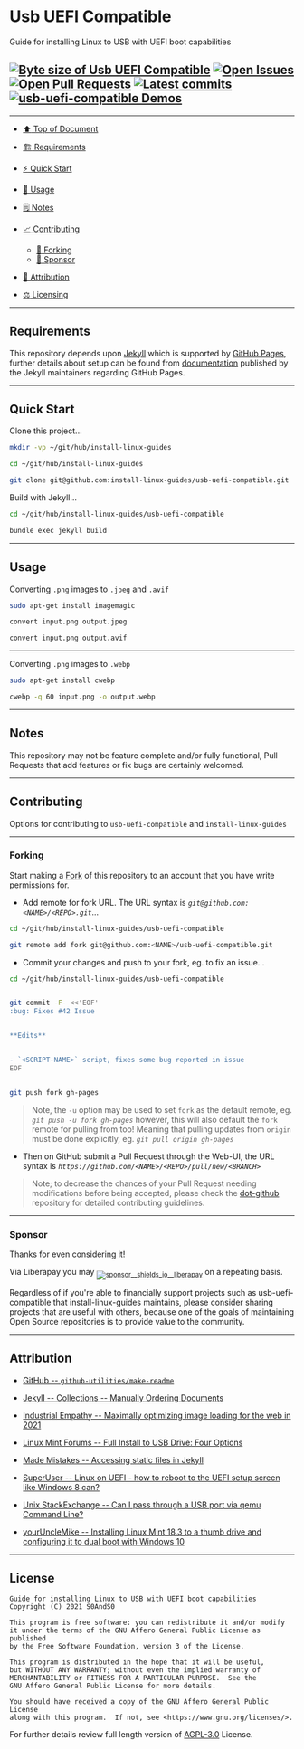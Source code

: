 # Usb UEFI Compatible
[heading__top]:
  #usb-uefi-compatible
  "&#x2B06; Guide for installing Linux to USB with UEFI boot capabilities"


Guide for installing Linux to USB with UEFI boot capabilities


## [![Byte size of Usb UEFI Compatible][badge__gh_pages__usb_uefi_compatible__source_code]][usb_uefi_compatible__gh_pages__source_code] [![Open Issues][badge__issues__usb_uefi_compatible]][issues__usb_uefi_compatible] [![Open Pull Requests][badge__pull_requests__usb_uefi_compatible]][pull_requests__usb_uefi_compatible] [![Latest commits][badge__commits__usb_uefi_compatible__gh_pages]][commits__usb_uefi_compatible__gh_pages] [![usb-uefi-compatible Demos][badge__gh_pages__usb_uefi_compatible]][gh_pages__usb_uefi_compatible]


---


- [:arrow_up: Top of Document][heading__top]

- [:building_construction: Requirements][heading__requirements]

- [:zap: Quick Start][heading__quick_start]

- [&#x1F9F0; Usage][heading__usage]

- [&#x1F5D2; Notes][heading__notes]

- [:chart_with_upwards_trend: Contributing][heading__contributing]

  - [:trident: Forking][heading__forking]
  - [:currency_exchange: Sponsor][heading__sponsor]

- [:card_index: Attribution][heading__attribution]

- [:balance_scale: Licensing][heading__license]


---



## Requirements
[heading__requirements]:
  #requirements
  "&#x1F3D7; Prerequisites and/or dependencies that this project needs to function properly"


This repository depends upon [Jekyll][jekyll_rb__home] which is supported by [GitHub Pages][github_docs__github_pages__jekyll], further details about setup can be found from [documentation][jekyll_rb__github_pages] published by the Jekyll maintainers regarding GitHub Pages.


______


## Quick Start
[heading__quick_start]:
  #quick-start
  "&#9889; Perhaps as easy as one, 2.0,..."


Clone this project...


```Bash
mkdir -vp ~/git/hub/install-linux-guides

cd ~/git/hub/install-linux-guides

git clone git@github.com:install-linux-guides/usb-uefi-compatible.git
```


Build with Jekyll...


```Bash
cd ~/git/hub/install-linux-guides/usb-uefi-compatible

bundle exec jekyll build
```


______


## Usage
[heading__usage]:
  #usage
  "&#x1F9F0; How to utilize this repository"



Converting `.png` images to `.jpeg` and `.avif`


```Bash
sudo apt-get install imagemagic
```


```Bash
convert input.png output.jpeg

convert input.png output.avif
```


---


Converting `.png` images to `.webp`


```Bash
sudo apt-get install cwebp
```


```Bash
cwebp -q 60 input.png -o output.webp
```


______


## Notes
[heading__notes]:
  #notes
  "&#x1F5D2; Additional things to keep in mind when developing"


This repository may not be feature complete and/or fully functional, Pull Requests that add features or fix bugs are certainly welcomed.


______


## Contributing
[heading__contributing]:
  #contributing
  "&#x1F4C8; Options for contributing to usb-uefi-compatible and install-linux-guides"


Options for contributing to `usb-uefi-compatible` and `install-linux-guides`


---


### Forking
[heading__forking]:
  #forking
  "&#x1F531; Tips for forking usb-uefi-compatible"


Start making a [Fork][usb_uefi_compatible__fork_it] of this repository to an account that you have write permissions for.


- Add remote for fork URL. The URL syntax is _`git@github.com:<NAME>/<REPO>.git`_...


```Bash
cd ~/git/hub/install-linux-guides/usb-uefi-compatible

git remote add fork git@github.com:<NAME>/usb-uefi-compatible.git
```


- Commit your changes and push to your fork, eg. to fix an issue...


```Bash
cd ~/git/hub/install-linux-guides/usb-uefi-compatible


git commit -F- <<'EOF'
:bug: Fixes #42 Issue


**Edits**


- `<SCRIPT-NAME>` script, fixes some bug reported in issue
EOF


git push fork gh-pages
```


> Note, the `-u` option may be used to set `fork` as the default remote, eg. _`git push -u fork gh-pages`_ however, this will also default the `fork` remote for pulling from too! Meaning that pulling updates from `origin` must be done explicitly, eg. _`git pull origin gh-pages`_


- Then on GitHub submit a Pull Request through the Web-UI, the URL syntax is _`https://github.com/<NAME>/<REPO>/pull/new/<BRANCH>`_


> Note; to decrease the chances of your Pull Request needing modifications before being accepted, please check the [dot-github](https://github.com/install-linux-guides/.github) repository for detailed contributing guidelines.


---


### Sponsor
  [heading__sponsor]:
  #sponsor
  "&#x1F4B1; Methods for financially supporting install-linux-guides that maintains usb-uefi-compatible"


Thanks for even considering it!


Via Liberapay you may <sub>[![sponsor__shields_io__liberapay]][sponsor__link__liberapay]</sub> on a repeating basis.


Regardless of if you're able to financially support projects such as usb-uefi-compatible that install-linux-guides maintains, please consider sharing projects that are useful with others, because one of the goals of maintaining Open Source repositories is to provide value to the community.


______


## Attribution
[heading__attribution]:
  #attribution
  "&#x1F4C7; Resources that where helpful in building this project so far."


- [GitHub -- `github-utilities/make-readme`](https://github.com/github-utilities/make-readme)

- [Jekyll -- Collections -- Manually Ordering Documents](https://jekyllrb.com/docs/collections/#manually-ordering-documents)

- [Industrial Empathy -- Maximally optimizing image loading for the web in 2021](https://www.industrialempathy.com/posts/image-optimizations/)

- [Linux Mint Forums -- Full Install to USB Drive: Four Options](https://forums.linuxmint.com/viewtopic.php?t=287353)

- [Made Mistakes -- Accessing static files in Jekyll](https://mademistakes.com/notes/static-files/)

- [SuperUser -- Linux on UEFI - how to reboot to the UEFI setup screen like Windows 8 can?](https://superuser.com/questions/519718/)

- [Unix StackExchange -- Can I pass through a USB port via qemu Command Line?](https://unix.stackexchange.com/questions/452934/)

- [yourUncleMike -- Installing Linux Mint 18.3 to a thumb drive and configuring it to dual boot with Windows 10](https://yourunclemike.github.io/linux/mint-18.3-cinnamon.html)


______


## License
[heading__license]:
  #license
  "&#x2696; Legal side of Open Source"


```
Guide for installing Linux to USB with UEFI boot capabilities
Copyright (C) 2021 S0AndS0

This program is free software: you can redistribute it and/or modify
it under the terms of the GNU Affero General Public License as published
by the Free Software Foundation, version 3 of the License.

This program is distributed in the hope that it will be useful,
but WITHOUT ANY WARRANTY; without even the implied warranty of
MERCHANTABILITY or FITNESS FOR A PARTICULAR PURPOSE.  See the
GNU Affero General Public License for more details.

You should have received a copy of the GNU Affero General Public License
along with this program.  If not, see <https://www.gnu.org/licenses/>.
```


For further details review full length version of [AGPL-3.0][branch__current__license] License.



[branch__current__license]:
  /LICENSE
  "&#x2696; Full length version of AGPL-3.0 License"


[badge__commits__usb_uefi_compatible__gh_pages]:
  https://img.shields.io/github/last-commit/install-linux-guides/usb-uefi-compatible/gh-pages.svg

[commits__usb_uefi_compatible__gh_pages]:
  https://github.com/install-linux-guides/usb-uefi-compatible/commits/gh-pages
  "&#x1F4DD; History of changes on this branch"


[usb_uefi_compatible__community]:
  https://github.com/install-linux-guides/usb-uefi-compatible/community
  "&#x1F331; Dedicated to functioning code"

[usb_uefi_compatible__gh_pages]:
  https://github.com/install-linux-guides/usb-uefi-compatible/tree/
  "Source code examples hosted thanks to GitHub Pages!"

[badge__gh_pages__usb_uefi_compatible]:
  https://img.shields.io/website/https/install-linux-guides.github.io/usb-uefi-compatible/index.html.svg?down_color=darkorange&down_message=Offline&label=Demo&logo=Demo%20Site&up_color=success&up_message=Online

[gh_pages__usb_uefi_compatible]:
  https://install-linux-guides.github.io/usb-uefi-compatible/index.html
  "&#x1F52C; Check the example collection tests"

[issues__usb_uefi_compatible]:
  https://github.com/install-linux-guides/usb-uefi-compatible/issues
  "&#x2622; Search for and _bump_ existing issues or open new issues for project maintainer to address."

[usb_uefi_compatible__fork_it]:
  https://github.com/install-linux-guides/usb-uefi-compatible/
  "&#x1F531; Fork it!"

[pull_requests__usb_uefi_compatible]:
  https://github.com/install-linux-guides/usb-uefi-compatible/pulls
  "&#x1F3D7; Pull Request friendly, though please check the Community guidelines"

[usb_uefi_compatible__gh_pages__source_code]:
  https://github.com/install-linux-guides/usb-uefi-compatible/
  "&#x2328; Project source!"

[badge__issues__usb_uefi_compatible]:
  https://img.shields.io/github/issues/install-linux-guides/usb-uefi-compatible.svg

[badge__pull_requests__usb_uefi_compatible]:
  https://img.shields.io/github/issues-pr/install-linux-guides/usb-uefi-compatible.svg

[badge__gh_pages__usb_uefi_compatible__source_code]:
  https://img.shields.io/github/repo-size/install-linux-guides/usb-uefi-compatible


[jekyll_rb__home]:
  https://jekyllrb.com/
  "Jekyll home page"

[jekyll_rb__github_pages]:
  https://jekyllrb.com/docs/github-pages/
  "Jekyll documentation for GitHub Pages setup"

[github_docs__github_pages__jekyll]:
  https://docs.github.com/en/github/working-with-github-pages/setting-up-a-github-pages-site-with-jekyll
  "GitHub Pages documentation on Jekyll setup"


[sponsor__shields_io__liberapay]:
  https://img.shields.io/static/v1?logo=liberapay&label=Sponsor&message=install-linux-guides

[sponsor__link__liberapay]:
  https://liberapay.com/install-linux-guides
  "&#x1F4B1; Sponsor developments and projects that install-linux-guides maintains via Liberapay"

